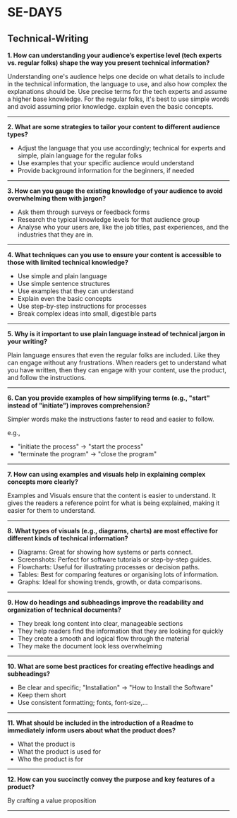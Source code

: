 # SE-DAY5

## Technical-Writing

**1. How can understanding your audience’s expertise level (tech experts vs. regular folks) shape the way you present technical information?**

Understanding one's audience helps one decide on what details to include in the technical information, the language to use, and also how complex the explanations should be. Use precise terms for the tech experts and assume a higher base knowledge. For the regular folks, it's best to use simple words and avoid assuming prior knowledge. explain even the basic concepts.

---

**2. What are some strategies to tailor your content to different audience types?**
   
- Adjust the language that you use accordingly; technical for experts and simple, plain language for the regular folks
- Use examples that your specific audience would understand
- Provide background information for the beginners, if needed

---

**3. How can you gauge the existing knowledge of your audience to avoid overwhelming them with jargon?**
   
- Ask them through surveys or feedback forms
- Research the typical knowledge levels for that audience group
- Analyse who your users are, like the job titles, past experiences, and the industries that they are in.

---

**4. What techniques can you use to ensure your content is accessible to those with limited technical knowledge?**
   
- Use simple and plain language
- Use simple sentence structures
- Use examples that they can understand
- Explain even the basic concepts
- Use step-by-step instructions for processes
- Break complex ideas into small, digestible parts

---

**5. Why is it important to use plain language instead of technical jargon in your writing?**

Plain language ensures that even the regular folks are included. Like they can engage without any frustrations. When readers get to understand what you have written, then they can engage with your content, use the product, and follow the instructions.

---

**6. Can you provide examples of how simplifying terms (e.g., "start" instead of "initiate") improves comprehension?**

Simpler words make the instructions faster to read and easier to follow.

e.g.,
  - "initiate the process" -> "start the process"
  - "terminate the program" -> "close the program"

---

**7. How can using examples and visuals help in explaining complex concepts more clearly?**

Examples and Visuals ensure that the content is easier to understand. It gives the readers a reference point for what is being explained, making it easier for them to understand.

---

**8. What types of visuals (e.g., diagrams, charts) are most effective for different kinds of technical information?**

- Diagrams: Great for showing how systems or parts connect.
- Screenshots: Perfect for software tutorials or step-by-step guides.
- Flowcharts: Useful for illustrating processes or decision paths.
- Tables: Best for comparing features or organising lots of information.
- Graphs: Ideal for showing trends, growth, or data comparisons.

---

**9. How do headings and subheadings improve the readability and organization of technical documents?**

- They break long content into clear, manageable sections
- They help readers find the information that they are looking for quickly
- They create a smooth and logical flow through the material
- They make the document look less overwhelming

---

**10. What are some best practices for creating effective headings and subheadings?**

- Be clear and specific; "Installation" -> "How to Install the Software"
- Keep them short
- Use consistent formatting; fonts, font-size,...

---

**11. What should be included in the introduction of a Readme to immediately inform users about what the product does?**

- What the product is
- What the product is used for
- Who the product is for

---

**12. How can you succinctly convey the purpose and key features of a product?**

By crafting a value proposition

---
